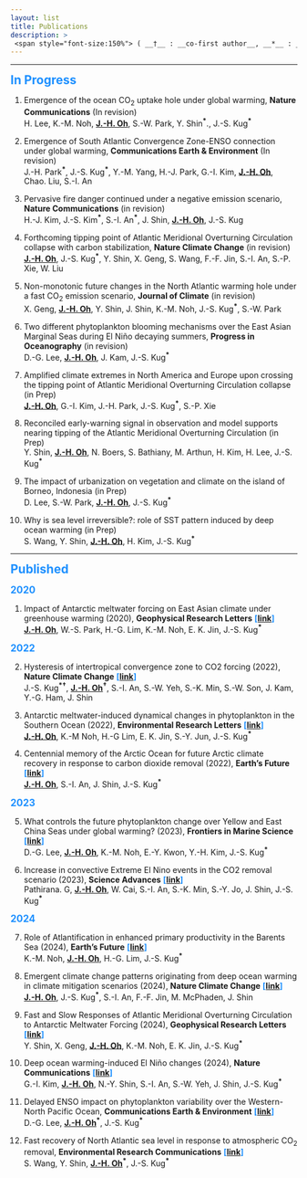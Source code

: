 ```yaml
---
layout: list
title: Publications
description: > 
 <span style="font-size:150%"> ( __†__ : __co-first author__, __*__ : __corresponding author__ )</span>  
--- 
```

<!--sitemap: false-->
---
 <span style="color: DodgerBlue; font-size:150%"> __In Progress__</span>  

1.	Emergence of the ocean CO<sub>2</sub> uptake hole under global warming, __Nature Communications__ (In revision)  
H. Lee, K.-M. Noh, __<U>J.-H. Oh</U>__, S.-W. Park, Y. Shin<sup>__\*__</sup>., J.-S. Kug<sup>__\*__</sup>

2.	Emergence of South Atlantic Convergence Zone-ENSO connection under global warming, __Communications Earth & Environment__ (In revision)  
J.-H. Park<sup>__\*__</sup>, J.-S. Kug<sup>__\*__</sup>, Y.-M. Yang, H.-J. Park, G.-I. Kim, __<U>J.-H. Oh</U>__, Chao. Liu, S.-I. An

3.	Pervasive fire danger continued under a negative emission scenario, __Nature Communications__ (in revision)  
H.-J. Kim, J.-S. Kim<sup>__\*__</sup>, S.-I. An<sup>__\*__</sup>, J. Shin, __<U>J.-H. Oh</U>__, J.-S. Kug

4.	Forthcoming tipping point of Atlantic Meridional Overturning Circulation collapse with carbon stabilization, __Nature Climate Change__ (in revision)  
__<U>J.-H. Oh</U>__, J.-S. Kug<sup>__\*__</sup>, Y. Shin, X. Geng, S. Wang, F.-F. Jin, S.-I. An, S.-P. Xie, W. Liu

5.	Non-monotonic future changes in the North Atlantic warming hole under a fast CO<sub>2</sub> emission scenario, __Journal of Climate__ (in revision)  
X. Geng, __<U>J.-H. Oh</U>__, Y. Shin, J. Shin, K.-M. Noh, J.-S. Kug<sup>__\*__</sup>, S.-W. Park

6.	Two different phytoplankton blooming mechanisms over the East Asian Marginal Seas during El Niño decaying summers, __Progress in Oceanography__ (in revision)  
D.-G. Lee, __<U>J.-H. Oh</U>__, J. Kam, J.-S. Kug<sup>__\*__</sup>

7.	Amplified climate extremes in North America and Europe upon crossing the tipping point of Atlantic Meridional Overturning Circulation collapse (in Prep)  
__<U>J.-H. Oh</U>__, G.-I. Kim, J.-H. Park, J.-S. Kug<sup>__\*__</sup>, S.-P. Xie

8.	Reconciled early-warning signal in observation and model supports nearing tipping of the Atlantic Meridional Overturning Circulation (in Prep)  
Y. Shin, __<U>J.-H. Oh</U>__,  N. Boers, S. Bathiany, M. Arthun, H. Kim, H. Lee,  J.-S. Kug<sup>__\*__</sup>

9.	The impact of urbanization on vegetation and climate on the island of Borneo, Indonesia (in Prep)  
D. Lee, S.-W. Park, __<U>J.-H. Oh</U>__,  J.-S. Kug<sup>__\*__</sup>

10.	Why is sea level irreversible?: role of SST pattern induced by deep ocean warming (in Prep)  
S. Wang, Y. Shin, __<U>J.-H. Oh</U>__, H. Kim, J.-S. Kug<sup>__\*__</sup>

---
<span style="color: DodgerBlue; font-size:150%"> __Published__</span>  

<span style="color: DodgerBlue; font-size:120%"> __2020__</span>  

1.	Impact of Antarctic meltwater forcing on East Asian climate under greenhouse warming (2020), __Geophysical Research Letters__ <span style="color: DodgerBlue"> __[[link](https://agupubs.onlinelibrary.wiley.com/doi/full/10.1029/2020GL089951)]__</span>  
__<U>J.-H. Oh</U>__, W.-S. Park, H.-G. Lim, K.-M. Noh, E. K. Jin, J.-S. Kug<sup>__\*__</sup>

<span style="color: DodgerBlue; font-size:120%"> __2022__</span>  

2.	Hysteresis of intertropical convergence zone to CO2 forcing (2022), __Nature Climate Change__ <span style="color: DodgerBlue"> __[[link](https://www.nature.com/articles/s41558-021-01211-6)]__</span>    
J.-S. Kug<sup>__\*†__</sup>, __<U>J.-H. Oh</U>__<sup>__†__</sup>, S.-I. An, S.-W. Yeh, S.-K. Min, S.-W. Son, J. Kam, Y.-G. Ham, J. Shin

3.	Antarctic meltwater-induced dynamical changes in phytoplankton in the Southern Ocean (2022), __Environmental Research Letters__ <span style="color: DodgerBlue"> __[[link](https://iopscience.iop.org/article/10.1088/1748-9326/ac444e)]__</span>    
__<U>J.-H. Oh</U>__, K.-M Noh, H.-G Lim, E. K. Jin, S.-Y. Jun, J.-S. Kug<sup>__\*__</sup>

4.	Centennial memory of the Arctic Ocean for future Arctic climate recovery in response to carbon dioxide removal (2022), __Earth’s Future__ <span style="color: DodgerBlue"> __[[link](https://agupubs.onlinelibrary.wiley.com/doi/full/10.1029/2022EF002804)]__</span>    
__<U>J.-H. Oh</U>__, S.-I. An, J. Shin, J.-S. Kug<sup>__\*__</sup>

<span style="color: DodgerBlue; font-size:120%"> __2023__</span>  

5.	What controls the future phytoplankton change over Yellow and East China Seas under global warming? (2023), __Frontiers in Marine Science__ <span style="color: DodgerBlue"> __[[link](https://www.frontiersin.org/journals/marine-science/articles/10.3389/fmars.2023.1010341/full)]__</span>    
D.-G. Lee, __<U>J.-H. Oh</U>__, K.-M. Noh, E.-Y. Kwon, Y.-H. Kim, J.-S. Kug<sup>__\*__</sup>

6.	Increase in convective Extreme El Nino events in the CO2 removal scenario (2023), __Science Advances__ <span style="color: DodgerBlue"> __[[link](https://www.science.org/doi/10.1126/sciadv.adh2412)]__</span>    
Pathirana. G, __<U>J.-H. Oh</U>__, W. Cai, S.-I. An, S.-K. Min, S.-Y. Jo, J. Shin, J.-S. Kug<sup>__\*__</sup>

<span style="color: DodgerBlue; font-size:120%"> __2024__</span>  

7.	Role of Atlantification in enhanced primary productivity in the Barents Sea (2024), __Earth’s Future__ <span style="color: DodgerBlue"> __[[link](https://agupubs.onlinelibrary.wiley.com/doi/10.1029/2023EF003709?af=R)]__</span>    
K.-M. Noh, __<U>J.-H. Oh</U>__, H.-G. Lim, J.-S. Kug<sup>__\*__</sup>

8.	Emergent climate change patterns originating from deep ocean warming in climate mitigation scenarios (2024), __Nature Climate Change__ <span style="color: DodgerBlue"> __[[link](https://www.nature.com/articles/s41558-024-01928-0)]__</span>    
__<U>J.-H. Oh</U>__, J.-S. Kug<sup>__\*__</sup>, S.-I. An, F.-F. Jin, M. McPhaden, J. Shin

9.	Fast and Slow Responses of Atlantic Meridional Overturning Circulation to Antarctic Meltwater Forcing (2024), __Geophysical Research Letters__ <span style="color: DodgerBlue"> __[[link](https://agupubs.onlinelibrary.wiley.com/doi/10.1029/2024GL108272)]__</span>    
Y. Shin, X. Geng, __<U>J.-H. Oh</U>__, K.-M. Noh, E. K. Jin, J.-S. Kug<sup>__\*__</sup> 

10. Deep ocean warming-induced El Niño changes (2024), __Nature Communications__ <span style="color: DodgerBlue"> __[[link](https://www.nature.com/articles/s41467-024-50663-9)]__</span>    
G.-I. Kim, __<U>J.-H. Oh</U>__, N.-Y. Shin, S.-I. An, S.-W. Yeh, J. Shin, J.-S. Kug<sup>__\*__</sup>

11. Delayed ENSO impact on phytoplankton variability over the Western-North Pacific Ocean, __Communications Earth & Environment__ <span style="color: DodgerBlue"> __[[link](https://doi.org/10.1088/2515-7620/ad8058)]__</span>    
D.-G. Lee, __<U>J.-H. Oh</U>__<sup>__\*__</sup>, J.-S. Kug<sup>__\*__</sup>

12. Fast recovery of North Atlantic sea level in response to atmospheric CO<sub>2</sub> removal, __Environmental Research Communications__ <span style="color: DodgerBlue"> __[[link](https://doi.org/10.1088/2515-7620/ad8058)]__</span>    
S. Wang, Y. Shin, __<U>J.-H. Oh</U>__<sup>__\*__</sup>, J.-S. Kug<sup>__\*__</sup>